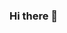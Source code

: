 ### Hi there 👋

<!--
**neemnit/neemnit** is a ✨ _special_ ✨ repository because its `README.md` (this file) appears on your GitHub profile.

Here are some ideas to get you started:

- 🔭 I’m currently working on ...
- 🌱 I’m currently learning ...Node js
- 👯 I’m looking to collaborate on ...
- 🤔 I’m looking for help with ...
- 💬 Ask me about ...
- 📫 How to reach me: ...https://www.linkedin.com/in/nitish-kumar-gupta-58b35b214/ 
- 😄 Pronouns: ...
- ⚡ Fun fact: ...
-->
